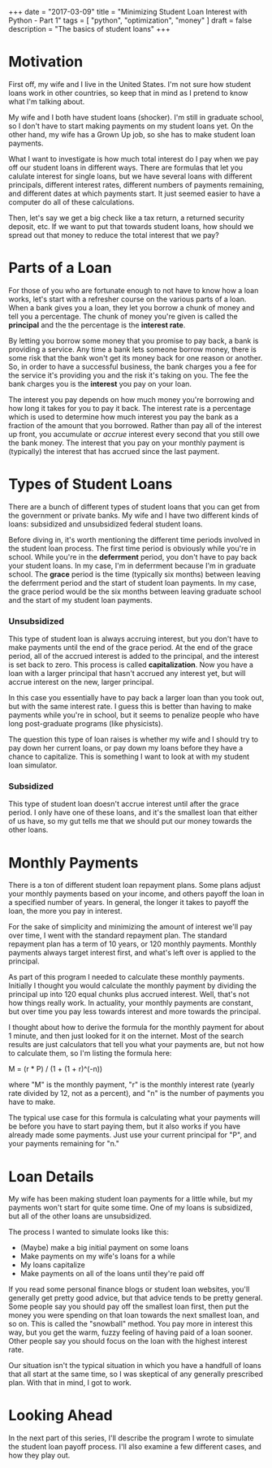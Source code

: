 +++
date = "2017-03-09"
title = "Minimizing Student Loan Interest with Python - Part 1"
tags = [
    "python",
    "optimization",
    "money"
]
draft = false
description = "The basics of student loans"
+++

# Motivation
First off, my wife and I live in the United States. I'm not sure how student loans work in other countries, so keep that in mind as I pretend to know what I'm talking about.

My wife and I both have student loans (shocker). I'm still in graduate school, so I don't have to start making payments on my student loans yet. On the other hand, my wife has a Grown Up job, so she has to make student loan payments.

What I want to investigate is how much total interest do I pay when we pay off our student loans in different ways. There are formulas that let you calulate interest for single loans, but we have several loans with different principals, different interest rates, different numbers of payments remaining, and different dates at which payments start. It just seemed easier to have a computer do all of these calculations.

Then, let's say we get a big check like a tax return, a returned security deposit, etc. If we want to put that towards student loans, how should we spread out that money to reduce the total interest that we pay?

# Parts of a Loan
For those of you who are fortunate enough to not have to know how a loan works, let's start with a refresher course on the various parts of a loan. When a bank gives you a loan, they let you borrow a chunk of money and tell you a percentage. The chunk of money you're given is called the **principal** and the the percentage is the **interest rate**. 

By letting you borrow some money that you promise to pay back, a bank is providing a service. Any time a bank lets someone borrow money, there is some risk that the bank won't get its money back for one reason or another. So, in order to have a successful business, the bank charges you a fee for the service it's providing you and the risk it's taking on you. The fee the bank charges you is the **interest** you pay on your loan.

The interest you pay depends on how much money you're borrowing and how long it takes for you to pay it back. The interest rate is a percentage which is used to determine how much interest you pay the bank as a fraction of the amount that you borrowed. Rather than pay all of the interest up front, you accumulate or *accrue* interest every second that you still owe the bank money. The interest that you pay on your monthly payment is (typically) the interest that has accrued since the last payment.

# Types of Student Loans
There are a bunch of different types of student loans that you can get from the government or private banks. My wife and I have two different kinds of loans: subsidized and unsubsidized federal student loans.

Before diving in, it's worth mentioning the different time periods involved in the student loan process. The first time period is obviously while you're in school. While you're in the **deferrment** period, you don't have to pay back your student loans. In my case, I'm in deferrment because I'm in graduate school. The **grace** period is the time (typically six months) between leaving the deferrment period and the start of student loan payments. In my case, the grace period would be the six months between leaving graduate school and the start of my student loan payments.

### Unsubsidized
This type of student loan is always accruing interest, but you don't have to make payments until the end of the grace period. At the end of the grace period, all of the accrued interest is added to the principal, and the interest is set back to zero. This process is called **capitalization**. Now you have a loan with a larger principal that hasn't accrued any interest yet, but will accrue interest on the new, larger principal. 

In this case you essentially have to pay back a larger loan than you took out, but with the same interest rate. I guess this is better than having to make payments while you're in school, but it seems to penalize people who have long post-graduate programs (like physicists). 

The question this type of loan raises is whether my wife and I should try to pay down her current loans, or pay down my loans before they have a chance to capitalize. This is something I want to look at with my student loan simulator.



### Subsidized
This type of student loan doesn't accrue interest until after the grace period. I only have one of these loans, and it's the smallest loan that either of us have, so my gut tells me that we should put our money towards the other loans.



# Monthly Payments
There is a ton of different student loan repayment plans. Some plans adjust your monthly payments based on your income, and others payoff the loan in a specified number of years. In general, the longer it takes to payoff the loan, the more you pay in interest. 

For the sake of simplicity and minimizing the amount of interest we'll pay over time, I went with the standard repayment plan. The standard repayment plan has a term of 10 years, or 120 monthly payments. Monthly payments always target interest first, and what's left over is applied to the principal. 

As part of this program I needed to calculate these monthly payments. Initially I thought you would calculate the monthly payment by dividing the principal up into 120 equal chunks plus accrued interest. Well, that's not how things really work. In actuality, your monthly payments are constant, but over time you pay less towards interest and more towards the principal.

I thought about how to derive the formula for the monthly payment for about 1 minute, and then just looked for it on the internet. Most of the search results are just calculators that tell you what your payments are, but not how to calculate them, so I'm listing the formula here:

M = (r * P) / (1 + (1 + r)^(-n))

where "M" is the monthly payment, "r" is the monthly interest rate (yearly rate divided by 12, not as a percent), and "n" is the number of payments you have to make. 

The typical use case for this formula is calculating what your payments will be before you have to start paying them, but it also works if you have already made some payments. Just use your current principal for "P", and your payments remaining for "n."

# Loan Details
My wife has been making student loan payments for a little while, but my payments won't start for quite some time. One of my loans is subsidized, but all of the other loans are unsubsidized.

The process I wanted to simulate looks like this:

- (Maybe) make a big initial payment on some loans
- Make payments on my wife's loans for a while
- My loans capitalize
- Make payments on all of the loans until they're paid off  
  

If you read some personal finance blogs or student loan websites, you'll generally get pretty good advice, but that advice tends to be pretty general. Some people say you should pay off the smallest loan first, then put the money you were spending on that loan towards the next smallest loan, and so on. This is called the "snowball" method. You pay more in interest this way, but you get the warm, fuzzy feeling of having paid of a loan sooner. Other people say you should focus on the loan with the highest interest rate.

Our situation isn't the typical situation in which you have a handfull of loans that all start at the same time, so I was skeptical of any generally prescribed plan. With that in mind, I got to work.

# Looking Ahead
In the next part of this series, I'll describe the program I wrote to simulate the student loan payoff process. I'll also examine a few different cases, and how they play out.
